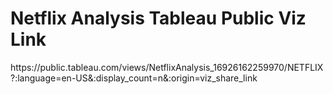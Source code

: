 <h1>Netflix Analysis Tableau Public Viz Link</h1>
https://public.tableau.com/views/NetflixAnalysis_16926162259970/NETFLIX?:language=en-US&:display_count=n&:origin=viz_share_link
